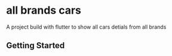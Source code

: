 # all brands cars

A project build with flutter to show all cars detials from all brands

## Getting Started
